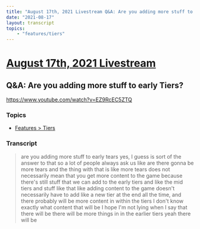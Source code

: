 ```yaml
---
title: "August 17th, 2021 Livestream Q&A: Are you adding more stuff to early Tiers?"
date: "2021-08-17"
layout: transcript
topics:
    - "features/tiers"
---
```

# [August 17th, 2021 Livestream](../2021-08-17.md)
## Q&A: Are you adding more stuff to early Tiers?
https://www.youtube.com/watch?v=EZ9RcEC5ZTQ

### Topics
* [Features > Tiers](../topics/features/tiers.md)

### Transcript

> are you adding more stuff to early tears yes, I guess is sort of the answer to that so a lot of people always ask us like are there gonna be more tears and the thing with that is like more tears does not necessarily mean that you get more content to the game because there's still stuff that we can add to the early tiers and like the mid tiers and stuff like that like adding content to the game doesn't necessarily have to add like a new tier at the end all the time, and there probably will be more content in within the tiers I don't know exactly what content that will be I hope I'm not lying when I say that there will be there will be more things in in the earlier tiers yeah there will be
